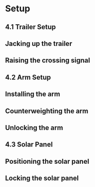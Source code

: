 # Setup
## 4.1 Trailer Setup

**Jacking up the trailer**
---
**Raising the crossing signal**
---

## 4.2 Arm Setup

**Installing the arm**
---
**Counterweighting the arm**
---
**Unlocking the arm**
---

## 4.3 Solar Panel

**Positioning the solar panel**
---
**Locking the solar panel**
---
